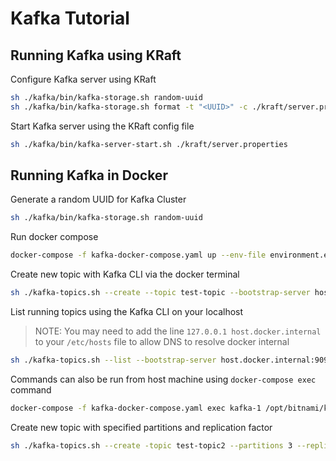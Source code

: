 # Kafka Tutorial

## Running Kafka using KRaft

Configure Kafka server using KRaft

```sh
sh ./kafka/bin/kafka-storage.sh random-uuid
sh ./kafka/bin/kafka-storage.sh format -t "<UUID>" -c ./kraft/server.properties
```

Start Kafka server using the KRaft config file

```sh
sh ./kafka/bin/kafka-server-start.sh ./kraft/server.properties
```

## Running Kafka in Docker

Generate a random UUID for Kafka Cluster

```sh
sh ./kafka/bin/kafka-storage.sh random-uuid
```

Run docker compose

```sh
docker-compose -f kafka-docker-compose.yaml up --env-file environment.env
```

Create new topic with Kafka CLI via the docker terminal

```sh
sh ./kafka-topics.sh --create --topic test-topic --bootstrap-server host.docker.internal:9092
```

List running topics using the Kafka CLI on your localhost

> NOTE: You may need to add the line `127.0.0.1 host.docker.internal` to your `/etc/hosts` file to allow DNS to resolve docker internal

```sh
sh ./kafka-topics.sh --list --bootstrap-server host.docker.internal:9092
```

Commands can also be run from host machine using `docker-compose exec` command

```sh
docker-compose -f kafka-docker-compose.yaml exec kafka-1 /opt/bitnami/kafka/bin/kafka-topics.sh --list --bootstrap-server host.docker.internal:9092
```

Create new topic with specified partitions and replication factor

```sh
sh ./kafka-topics.sh --create -topic test-topic2 --partitions 3 --replication-factor 2 --bootstrap-server localhost:9092
```
